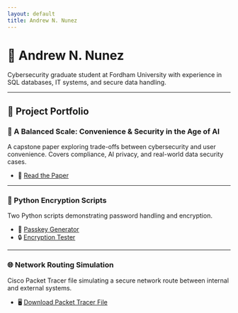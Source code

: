 ```yaml
---
layout: default
title: Andrew N. Nunez
---
```


# 👋 Andrew N. Nunez

Cybersecurity graduate student at Fordham University with experience in SQL databases, IT systems, and secure data handling.

---

## 🧪 Project Portfolio

### 📖 A Balanced Scale: Convenience & Security in the Age of AI
A capstone paper exploring trade-offs between cybersecurity and user convenience. Covers compliance, AI privacy, and real-world data security cases.

- 📄 [Read the Paper](projects/A%20Balanced%20Scale.docx)

---

### 🔐 Python Encryption Scripts
Two Python scripts demonstrating password handling and encryption.

- 🧠 [Passkey Generator](projects/PasskeyandEncryptionExample.py)
- 🔒 [Encryption Tester](projects/EncryptionTest.py)

---

### 🌐 Network Routing Simulation
Cisco Packet Tracer file simulating a secure network route between internal and external systems.

- 🖥️ [Download Packet Tracer File](projects/NetworkRoutingExample.pkt)
